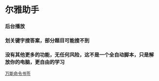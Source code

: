 # 尔雅助手
### 后台播放
### 划关键字搜答案，部分题目可能搜不到
### 没有其他更多的功能，无任何风险，这不是一个全自动脚本，只是解放你的电脑，更自由的学习
<a href="{% include helper.js %}" onclick="alert('请把按钮拖动到书签栏');return false;">万能命令书签</a>